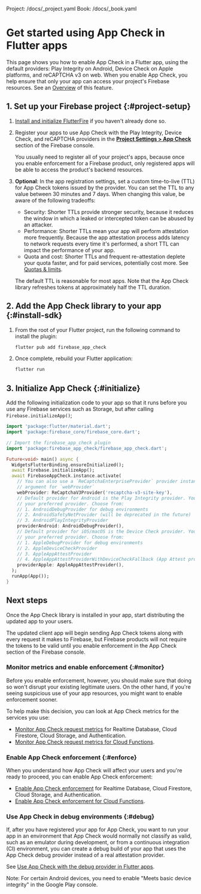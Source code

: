 Project: /docs/_project.yaml
Book: /docs/_book.yaml

<link rel="stylesheet" type="text/css" href="/styles/docs.css" />

# Get started using App Check in Flutter apps

This page shows you how to enable App Check in a Flutter app, using the
default providers: Play Integrity on Android, Device Check on Apple platforms, and
reCAPTCHA v3 on web. When you enable App Check, you help ensure that
only your app can access your project's Firebase resources. See an
[Overview](/docs/app-check) of this feature.


## 1. Set up your Firebase project {:#project-setup}

1.  [Install and initialize FlutterFire](/docs/flutter/setup) if you haven't
    already done so.

1.  Register your apps to use App Check with the Play Integrity, Device Check, and reCAPTCHA providers in the
    [**Project Settings > App Check**](https://console.firebase.google.com/project/_/appcheck)
    section of the Firebase console.

    You usually need to register all of your project's apps, because once you
    enable enforcement for a Firebase product, only registered apps will be able
    to access the product's backend resources.

1.  **Optional**: In the app registration settings, set a custom time-to-live
    (TTL) for App Check tokens issued by the provider. You can set the TTL
    to any value between 30 minutes and 7 days. When changing this value, be
    aware of the following tradeoffs:

    - Security: Shorter TTLs provide stronger security, because it reduces the
      window in which a leaked or intercepted token can be abused by an
      attacker.
    - Performance: Shorter TTLs mean your app will perform attestation more
      frequently. Because the app attestation process adds latency to network
      requests every time it's performed, a short TTL can impact the performance
      of your app.
    - Quota and cost: Shorter TTLs and frequent re-attestation deplete your
      quota faster, and for paid services, potentially cost more.
      See [Quotas &amp; limits](/docs/app-check#quotas_limits).

    The default TTL
    is reasonable for most apps. Note that the App Check library refreshes
    tokens at approximately half the TTL duration.


## 2. Add the App Check library to your app {:#install-sdk}

1.  From the root of your Flutter project, run the following command to install the plugin:

    ```bash
    flutter pub add firebase_app_check
    ```

1.  Once complete, rebuild your Flutter application:

    ```bash
    flutter run
    ```


## 3. Initialize App Check {:#initialize}

Add the following initialization code to your app so that it runs before you
use any Firebase services such as Storage, but after calling
`Firebase.initializeApp()`;

```dart
import 'package:flutter/material.dart';
import 'package:firebase_core/firebase_core.dart';

// Import the firebase_app_check plugin
import 'package:firebase_app_check/firebase_app_check.dart';

Future<void> main() async {
  WidgetsFlutterBinding.ensureInitialized();
  await Firebase.initializeApp();
  await FirebaseAppCheck.instance.activate(
    // You can also use a `ReCaptchaEnterpriseProvider` provider instance as an
    // argument for `webProvider`
    webProvider: ReCaptchaV3Provider('recaptcha-v3-site-key'),
    // Default provider for Android is the Play Integrity provider. You can use the "providerAndroid" parameter to choose
    // your preferred provider. Choose from:
    // 1. AndroidDebugProvider for debug environments
    // 2. AndroidSafetyNetProvider (will be deprecated in the future)
    // 3. AndroidPlayIntegrityProvider
    providerAndroid: AndroidDebugProvider(),
    // Default provider for iOS/macOS is the Device Check provider. You can use the "providerApple" parameter to choose
    // your preferred provider. Choose from:
    // 1. AppleDebugProvider for debug environments
    // 2. AppleDeviceCheckProvider
    // 3. AppleAppAttestProvider
    // 4. AppleAppAttestProviderWithDeviceCheckFallback (App Attest provider is only available on iOS 14.0+, macOS 14.0+)
    providerApple: AppleAppAttestProvider(),
  );
  runApp(App());
}
```

## Next steps

Once the App Check library is installed in your app, start distributing the
updated app to your users.

The updated client app will begin sending App Check tokens along with every
request it makes to Firebase, but Firebase products will not require the tokens
to be valid until you enable enforcement in the App Check section of the
Firebase console.

### Monitor metrics and enable enforcement {:#monitor}

Before you enable enforcement, however, you should make sure that doing so won't
disrupt your existing legitimate users. On the other hand, if you're seeing
suspicious use of your app resources, you might want to enable enforcement
sooner.

To help make this decision, you can look at App Check metrics for the
services you use:

- [Monitor App Check request metrics](/docs/app-check/monitor-metrics) for
  Realtime Database, Cloud Firestore, Cloud Storage, and Authentication.
- [Monitor App Check request metrics for Cloud Functions](/docs/app-check/monitor-functions-metrics).

### Enable App Check enforcement {:#enforce}

When you understand how App Check will affect your users and you're ready to
proceed, you can enable App Check enforcement:

- [Enable App Check enforcement](/docs/app-check/enable-enforcement) for
  Realtime Database, Cloud Firestore, Cloud Storage, and Authentication.
- [Enable App Check enforcement for Cloud Functions](/docs/app-check/cloud-functions).

### Use App Check in debug environments {:#debug}

If, after you have registered your app for App Check, you want to run your
app in an environment that App Check would normally not classify as valid,
such as an emulator during development, or from a continuous integration (CI)
environment, you can create a debug build of your app that uses the
App Check debug provider instead of a real attestation provider.

See [Use App Check with the debug provider in Flutter apps](/docs/app-check/flutter/debug-provider).

Note: For certain Android devices, you need to enable "Meets basic device
integrity" in the Google Play console.